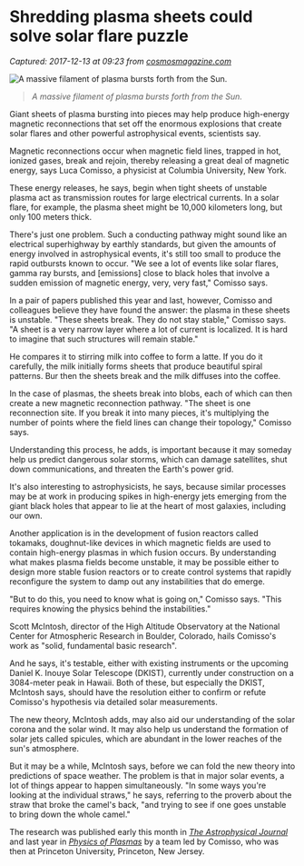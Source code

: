 # Shredding plasma sheets could solve solar flare puzzle

_Captured: 2017-12-13 at 09:23 from [cosmosmagazine.com](https://cosmosmagazine.com/physics/shredding-plasma-sheets-could-solve-solar-flare-puzzle?utm_source=feedly&utm_medium=webfeeds)_

![A massive filament of plasma bursts forth from the Sun.](https://cosmos-images2.imgix.net/file/spina/photo/13175/171211-Flare-Full.jpg?ixlib=rails-2.1.4&auto=format&ch=Width%2CDPR&fit=max&w=5120)

> _A massive filament of plasma bursts forth from the Sun._

Giant sheets of plasma bursting into pieces may help produce high-energy magnetic reconnections that set off the enormous explosions that create solar flares and other powerful astrophysical events, scientists say.

Magnetic reconnections occur when magnetic field lines, trapped in hot, ionized gases, break and rejoin, thereby releasing a great deal of magnetic energy, says Luca Comisso, a physicist at Columbia University, New York.

These energy releases, he says, begin when tight sheets of unstable plasma act as transmission routes for large electrical currents. In a solar flare, for example, the plasma sheet might be 10,000 kilometers long, but only 100 meters thick.

There's just one problem. Such a conducting pathway might sound like an electrical superhighway by earthly standards, but given the amounts of energy involved in astrophysical events, it's still too small to produce the rapid outbursts known to occur. "We see a lot of events like solar flares, gamma ray bursts, and [emissions] close to black holes that involve a sudden emission of magnetic energy, very, very fast," Comisso says.

In a pair of papers published this year and last, however, Comisso and colleagues believe they have found the answer: the plasma in these sheets is unstable. "These sheets break. They do not stay stable," Comisso says. "A sheet is a very narrow layer where a lot of current is localized. It is hard to imagine that such structures will remain stable."

He compares it to stirring milk into coffee to form a latte. If you do it carefully, the milk initially forms sheets that produce beautiful spiral patterns. Bur then the sheets break and the milk diffuses into the coffee.

In the case of plasmas, the sheets break into blobs, each of which can then create a new magnetic reconnection pathway. "The sheet is one reconnection site. If you break it into many pieces, it's multiplying the number of points where the field lines can change their topology," Comisso says.

Understanding this process, he adds, is important because it may someday help us predict dangerous solar storms, which can damage satellites, shut down communications, and threaten the Earth's power grid.

It's also interesting to astrophysicists, he says, because similar processes may be at work in producing spikes in high-energy jets emerging from the giant black holes that appear to lie at the heart of most galaxies, including our own.

Another application is in the development of fusion reactors called tokamaks, doughnut-like devices in which magnetic fields are used to contain high-energy plasmas in which fusion occurs. By understanding what makes plasma fields become unstable, it may be possible either to design more stable fusion reactors or to create control systems that rapidly reconfigure the system to damp out any instabilities that do emerge.

"But to do this, you need to know what is going on," Comisso says. "This requires knowing the physics behind the instabilities."

Scott McIntosh, director of the High Altitude Observatory at the National Center for Atmospheric Research in Boulder, Colorado, hails Comisso's work as "solid, fundamental basic research".

And he says, it's testable, either with existing instruments or the upcoming Daniel K. Inouye Solar Telescope (DKIST), currently under construction on a 3084-meter peak in Hawaii. Both of these, but especially the DKIST, McIntosh says, should have the resolution either to confirm or refute Comisso's hypothesis via detailed solar measurements.

The new theory, McIntosh adds, may also aid our understanding of the solar corona and the solar wind. It may also help us understand the formation of solar jets called spicules, which are abundant in the lower reaches of the sun's atmosphere.

But it may be a while, McIntosh says, before we can fold the new theory into predictions of space weather. The problem is that in major solar events, a lot of things appear to happen simultaneously. "In some ways you're looking at the individual straws," he says, referring to the proverb about the straw that broke the camel's back, "and trying to see if one goes unstable to bring down the whole camel."

The research was published early this month in _[The Astrophysical Journal](http://iopscience.iop.org/article/10.3847/1538-4357/aa9789)_ and last year in _[Physics of Plasmas](http://aip.scitation.org/doi/full/10.1063/1.4964481)_ by a team led by Comisso, who was then at Princeton University, Princeton, New Jersey.
